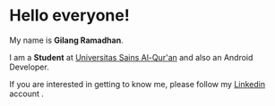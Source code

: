 # Hello everyone! 

My name is **Gilang Ramadhan**.

I am a **Student** at [Universitas Sains Al-Qur'an](https://unsiq.ac.id/) and also an Android Developer.

If you are interested in getting to know me, please follow my [Linkedin](https://www.linkedin.com/in/gilang-adhan/) account .
